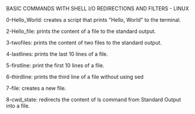 BASIC COMMANDS WITH SHELL I/O REDIRECTIONS AND FILTERS - LINUX

0-Hello_World: creates a script that prints "Hello, World" to the terminal.


2-Hello_file: prints the content of a file to the standard output.

3-twofiles: prints the content of two files to the standard output.

4-lastlines: prints the last 10 lines of a file.

5-firstline: print the first 10 lines of a file.

6-thirdline: prints the third line of a file without using sed

7-file: creates a new file.

8-cwd_state: redirects the content of ls command from Standard Output into a file. 